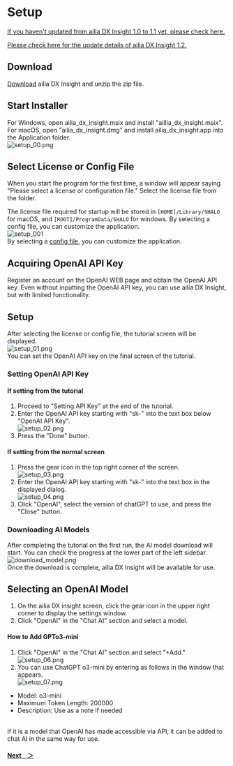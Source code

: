 # Setup

[If you haven't updated from ailia DX Insight 1.0 to 1.1 yet, please check here.](v1_1update.md)

[Please check here for the update details of ailia DX Insight 1.2.](v1_2update.md)

## Download
<a href="https://ailia.ai/dx/" target="_blank">Download</a> ailia DX Insight and unzip the zip file.

## Start Installer
For Windows, open ailia_dx_insight.msix and install "aillia_dx_insight.msix".<br>
For macOS, open "ailia_dx_insight.dmg" and install ailia_dx_insight.app into the Application folder.<br>
![setup_00.png](/img/setup_00.png)<br>
## Select License or Config File
When you start the program for the first time, a window will appear saying "Please select a license or configuration file." Select the license file from the folder.<br>

The license file required for startup will be stored in `[HOME]/Library/SHALO` for macOS, and `[ROOT]/ProgramData/SHALO` for windows. By selecting a config file, you can customize the application.<br>
![setup_001](/img/setup_001.jpg)<br>
 By selecting a [config file](ConfigFile.md), you can customize the application.

## Acquiring OpenAI API Key
Register an account on the OpenAI WEB page and obtain the OpenAI API key. Even without inputting the OpenAI API key, you can use ailia DX Insight, but with limited functionality.
## Setup
After selecting the license or config file, the tutorial screen will be displayed. <br>
![setup_01.png](/img/setup_01.png)<br>
You can set the OpenAI API key on the final screen of the tutorial.
### Setting OpenAI API Key
#### If setting from the tutorial
1. Proceed to "Setting API Key" at the end of the tutorial.
1. Enter the OpenAI API key starting with "sk-" into the text box below "OpenAI API Key".<br>
![setup_02.png](/img/setup_02.jpg)<br>
1. Press the "Done" button.
#### If setting from the normal screen
1. Press the gear icon in the top right corner of the screen.<br>
![setup_03.png](/img/setup_03.png)<br>
1. Enter the OpenAI API key starting with "sk-" into the text box in the displayed dialog.<br>
![setup_04.png](/img/setup_04.png)<br>
1. Click "OpenAI", select the version of chatGPT to use, and press the "Close" button.
### Downloading AI Models
After completing the tutorial on the first run, the AI model download will start. You can check the progress at the lower part of the left sidebar.<br>
![download_model.png](/img/download_model.png)<br>
Once the download is complete, ailia DX Insight will be available for use.

## Selecting an OpenAI Model
1. On the ailia DX insight screen, click the gear icon in the upper right corner to display the settings window.
1. Click "OpenAI" in the "Chat AI" section and select a model.

#### How to Add GPTo3-mini
1. Click "OpenAI" in the "Chat AI" section and select "+Add."<br>
![setup_06.png](/img/setup_06.png)<br>
1. You can use ChatGPT o3-mini by entering as follows in the window that appears.<br>
![setup_07.png](/img/setup_07.png)<br>
  * Model: o3-mini
  * Maximum Token Length: 200000
  * Description: Use as a note if needed

<br>
If it is a model that OpenAI has made accessible via API, it can be added to chat AI in the same way for use.

<br>

#### [Next&emsp;＞](v1_2update.md)